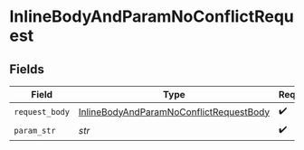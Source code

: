 # InlineBodyAndParamNoConflictRequest


## Fields

| Field                                                                                                         | Type                                                                                                          | Required                                                                                                      | Description                                                                                                   |
| ------------------------------------------------------------------------------------------------------------- | ------------------------------------------------------------------------------------------------------------- | ------------------------------------------------------------------------------------------------------------- | ------------------------------------------------------------------------------------------------------------- |
| `request_body`                                                                                                | [InlineBodyAndParamNoConflictRequestBody](../../models/operations/inlinebodyandparamnoconflictrequestbody.md) | :heavy_check_mark:                                                                                            | N/A                                                                                                           |
| `param_str`                                                                                                   | *str*                                                                                                         | :heavy_check_mark:                                                                                            | N/A                                                                                                           |